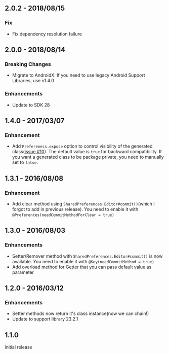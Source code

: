## 2.0.2 - 2018/08/15

### Fix

- Fix dependency resolution failure


## 2.0.0 - 2018/08/14

### Breaking Changes

- Migrate to AndroidX. If you need to use legacy Android Support Libraries, use v1.4.0

### Enhancements

- Update to SDK 28


## 1.4.0 - 2017/03/07

### Enhancement

- Add `Preferenecs.expose` option to control visibility of the generated class([issue #10](https://github.com/yshrsmz/simple-preferences/issues/10)). 
  The default value is `true` for backward compatibility. If you want a generated class to be package private, you need to manually set to `false`.


## 1.3.1 - 2016/08/08

### Enhancement

- Add clear method using `SharedPreferences.Editor#commit()`(which I forgot to add in previous release). You need to enable it with `@Preferences(needCommitMethodForClear = true)`


## 1.3.0 - 2016/08/03

### Enhancements

- Setter/Remover method with `SharedPreferences.Editor#commit()` is now available. You need to enable it with `@Key(needCommitMethod = true)`
- Add overload method for Getter that you can pass default value as parameter


## 1.2.0 - 2016/03/12

### Enhancements

- Setter methods now return it's class instance(now we can chain!)
- Update to support library 23.2.1


## 1.1.0

initial release

